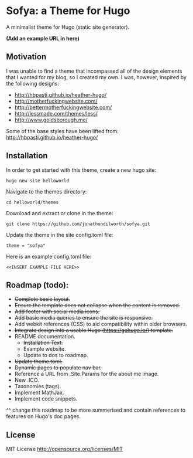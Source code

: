 # Sofya: a Theme for Hugo

A minimalist theme for Hugo (static site generator).

**(Add an example URL in here)**

## Motivation

I was unable to find a theme that incompassed all of the design elements that I wanted for my blog, so I created my own. I was, however, inspired by the following designs:

* http://hbpasti.github.io/heather-hugo/
* http://motherfuckingwebsite.com/
* http://bettermotherfuckingwebsite.com/
* http://lessmade.com/themes/less/
* http://www.goldsborough.me/

Some of the base styles have been lifted from: http://hbpasti.github.io/heather-hugo/

## Installation

In order to get started with this theme, create a new hugo site:

  ```
  hugo new site helloworld
  ```

Navigate to the themes directory:

  ```
  cd helloworld/themes
  ```

Download and extract or clone in the theme:

  ```
  git clone https://github.com/jonathondilworth/sofya.git
  ```

Update the theme in the site config.toml file:

  ```
  theme = "sofya"
  ```

Here is an example config.toml file:

  ```
  <<INSERT EXAMPLE FILE HERE>>
  ```

## Roadmap (todo):
* ~~Complete basic layout.~~
* ~~Ensure the template does not collapse when the content is removed.~~
* ~~Add footer with social media icons.~~
* ~~Add basic media queries to ensure the site is responsive.~~
* Add webkit references (CSS) to aid compatibility within older browsers.
* ~~Integrate design into a usable Hugo (https://gohugo.io/) template.~~
* README documentation.
  * ~~Installation Text.~~
  * Example website.
  * Update to dos to roadmap.
* ~~Update theme.toml.~~
* ~~Dynamic pages to populate nav bar.~~
* Reference a URL from .Site.Params for the about me image.
* New .ICO.
* Taxonomies (tags).
* Implement MathJax.
* Implement code snippets.

^^ change this roadmap to be more summerised and contain references to features on Hugo's doc pages.

## License

MIT License http://opensource.org/licenses/MIT